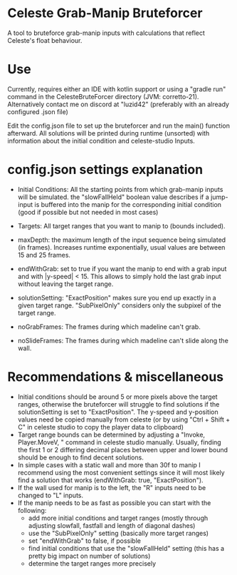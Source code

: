 # Celeste Grab-Manip Bruteforcer

A tool to bruteforce grab-manip inputs with calculations that reflect Celeste's float behaviour.

# Use

Currently, requires either an IDE with kotlin support or using a "gradle run" command in the CelesteBruteForcer directory (JVM: corretto-21).
Alternatively contact me on discord at "luzid42" (preferably with an already configured .json file)

Edit the config.json file to set up the bruteforcer and run the main() function afterward.
All solutions will be printed during runtime (unsorted) with information about the initial condition and celeste-studio Inputs.

# config.json settings explanation

- Initial Conditions:
All the starting points from which grab-manip inputs will be simulated.
the "slowFallHeld" boolean value describes if a jump-input is buffered into the manip 
for the corresponding initial condition (good if possible but not needed in most cases)

- Targets:
All target ranges that you want to manip to (bounds included).

- maxDepth:
the maximum length of the input sequence being simulated (in frames).
Increases runtime exponentially, usual values are between 15 and 25 frames.

- endWithGrab:
set to true if you want the manip to end with a grab input and with |y-speed| < 15.
This allows to simply hold the last grab input without leaving the target range.

- solutionSetting:
"ExactPosition" makes sure you end up exactly in a given target range.
"SubPixelOnly" considers only the subpixel of the target range.

- noGrabFrames:
The frames during which madeline can't grab.

- noSlideFrames:
The frames during which madeline can't slide along the wall.

  
# Recommendations & miscellaneous
- Initial conditions should be around 5 or more pixels above the target ranges, otherwise
the bruteforcer will struggle to find solutions if the solutionSetting is set to "ExactPosition". The y-speed and y-position values
need be copied manually from celeste (or by using "Ctrl + Shift + C" in celeste studio to copy the player data to clipboard)
- Target range bounds can be determined by adjusting a "Invoke, Player.MoveV, " command in celeste studio manually.
Usually, finding the first 1 or 2 differing decimal places between upper and lower bound should be enough to find decent solutions.
- In simple cases with a static wall and more than 30f to manip I recommend using the most convenient settings
since it will most likely find a solution that works (endWithGrab: true, "ExactPosition").
- If the wall used for manip is to the left, the "R" inputs need to be changed to "L" inputs.
- If the manip needs to be as fast as possible you can start with the following:
  - add more initial conditions and target ranges (mostly through adjusting slowfall, fastfall and length of diagonal dashes)
  - use the "SubPixelOnly" setting (basically more target ranges)
  - set "endWithGrab" to false, if possible
  - find initial conditions that use the "slowFallHeld" setting (this has a pretty big impact on number of solutions)
  - determine the target ranges more precisely
